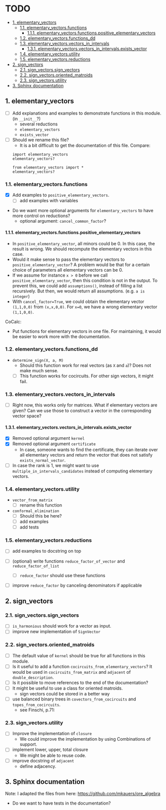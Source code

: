 # TODO

<!-- TOC -->
- [1. elementary_vectors](#1-elementary_vectors)
  - [1.1. elementary_vectors.functions](#11-elementary_vectorsfunctions)
    - [1.1.1. elementary_vectors.functions.positive_elementary_vectors](#111-elementary_vectorsfunctionspositive_elementary_vectors)
  - [1.2. elementary_vectors.functions_dd](#12-elementary_vectorsfunctions_dd)
  - [1.3. elementary_vectors.vectors_in_intervals](#13-elementary_vectorsvectors_in_intervals)
    - [1.3.1. elementary_vectors.vectors_in_intervals.exists_vector](#131-elementary_vectorsvectors_in_intervalsexists_vector)
  - [1.4. elementary_vectors.utility](#14-elementary_vectorsutility)
  - [1.5. elementary_vectors.reductions](#15-elementary_vectorsreductions)
- [2. sign_vectors](#2-sign_vectors)
  - [2.1. sign_vectors.sign_vectors](#21-sign_vectorssign_vectors)
  - [2.2. sign_vectors.oriented_matroids](#22-sign_vectorsoriented_matroids)
  - [2.3. sign_vectors.utility](#23-sign_vectorsutility)
- [3. Sphinx documentation](#3-sphinx-documentation)
<!-- /TOC -->

## 1. elementary_vectors

* [ ] Add explanations and examples to demonstrate functions in this module. (in `__init__`?)
  * several reductions
  * `elementary_vectors`
  * `exists_vector`
* [ ] Should we rename this file?
  * It is a bit difficult to get the documentation of this file.
  Compare:
  ```
  import elementary_vectors
  elementary_vectors?

  from elementary_vectors import *
  elementary_vectors?
  ```

### 1.1. elementary_vectors.functions

* [x] Add examples to `positive_elementary_vectors`.
  * [ ] add examples with variables
* Do we want more optional arguments for `elementary_vectors` to have more control on reductions?
  * optional argument: `cancel_common_factor`?

#### 1.1.1. elementary_vectors.functions.positive_elementary_vectors

* In `positive_elementary_vector`, all minors could be 0.
  In this case, the result is wrong.
  We should recompute the elementary vectors in this case.
* Would it make sense to pass the elementary vectors to `positive_elementary_vector`?
  A problem would be that for a certain choice of parameters all elementary vectors can be 0.
* If we assume for instance `x > 0` before we call `positive_elementary_vector`,
  then this condition is not in the output.
  To prevent this, we could add `assumptions()`, instead of filling a list recursively.
  But then, we would return all assumptions. (e.g. `a is integer`)
* With `cancel_factor=True`, we could obtain the elementary vector `(1,1,0,0)` from `(x,x,0,0)`.
  For `x=0`, we have a wrong elementary vector `(1,1,0,0)`.

CoCalc:
* Put functions for elementary vectors in one file. For maintaining, it would be easier to work more with the documentation.

### 1.2. elementary_vectors.functions_dd

* `determine_sign(X, a, M)`
  * Should this function work for real vectors (as `X` and `a`)? Does not make much sense.
  * [ ] This function works for cocircuits. For other sign vectors, it might fail.

### 1.3. elementary_vectors.vectors_in_intervals

* [ ] Right now, this works only for matrices.
  What if elementary vectors are given? Can we use those to construct a vector in the corresponding vector space?

#### 1.3.1. elementary_vectors.vectors_in_intervals.exists_vector

* [x] Removed optional argument `kernel`
* [x] Removed optional argument `certificate`
  * In case, someone wants to find the certificate, they can iterate over all elementary vectors and return the vector that does not satisfy `exists_normal_vector`.
* [ ] In case the rank is 1, we might want to use `multiple_in_intervals_candidates` instead of computing elementary vectors.

### 1.4. elementary_vectors.utility

* `vector_from_matrix`
  * [ ] rename this function

* `conformal_elimination`
  * [ ] Should this be here?
  * [ ] add examples
  * [ ] add tests

### 1.5. elementary_vectors.reductions

* [ ] add examples to docstring on top
* [ ] (optional) write functions `reduce_factor_of_vector` and `reduce_factor_of_list`
  * [ ] `reduce_factor` should use these functions
* [ ] improve `reduce_factor` by canceling denominators if applicable


## 2. sign_vectors

### 2.1. sign_vectors.sign_vectors

* [ ] `is_harmonious` should work for a vector as input.
* [ ] improve new implementation of `SignVector`

### 2.2. sign_vectors.oriented_matroids

* [ ] The default value of `kernel` should be true for all functions in this module.
* [ ] Is it useful to add a function `cocircuits_from_elementary_vectors`?
  It would be used in `cocircuits_from_matrix` and `adjacent` of `double_description`.
* [ ] Is it possible to move references to the end of the documentation?
* [ ] It might be useful to use a class for oriented matroids.
  * sign vectors could be stored in a better way
* [ ] use balanced binary trees in `covectors_from_cocircuits` and `topes_from_cocircuits`.
  * see Finschi, p.71:

### 2.3. sign_vectors.utility

* [ ] Improve the implementation of `closure`
  * We could improve the implementation by using Combinations of support.
* [ ] implement lower, upper, total closure
  * We might be able to reuse code.
* [ ] improve docstring of `adjacent`
  * define adjacency.

## 3. Sphinx documentation

Note: I adapted the files from here: https://github.com/mkauers/ore_algebra

* Do we want to have tests in the documentation?
